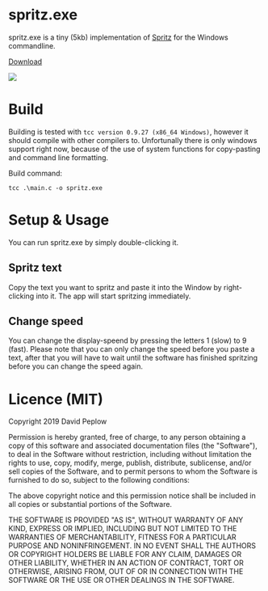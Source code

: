 # spritz.exe

spritz.exe is a tiny (5kb) implementation of [Spritz](https://www.spritz.com/) for the Windows commandline.

[Download](https://github.com/Peplow/spritz.exe/releases/download/v0.1/spritz.exe)

![](https://i.imgur.com/Nzq7vX6.gif)

# Build

Building is tested with `tcc version 0.9.27 (x86_64 Windows)`, however it should compile with other compilers to. Unfortunally there is only windows support right now, because of the use of system functions for copy-pasting and command line formatting.

Build command:
```
tcc .\main.c -o spritz.exe
```

# Setup & Usage

You can run spritz.exe by simply double-clicking it. 

## Spritz text

Copy the text you want to spritz and paste it into the Window by right-clicking into it. The app will start spritzing immediately.

## Change speed
You can change the display-speend by pressing the letters 1 (slow) to 9 (fast). Please note that you can only change the speed before you paste a text, after that you will have to wait until the software has finished spritzing before you can change the speed again.

# Licence (MIT)
Copyright 2019 David Peplow

Permission is hereby granted, free of charge, to any person obtaining a copy of this software and associated documentation files (the "Software"), to deal in the Software without restriction, including without limitation the rights to use, copy, modify, merge, publish, distribute, sublicense, and/or sell copies of the Software, and to permit persons to whom the Software is furnished to do so, subject to the following conditions:

The above copyright notice and this permission notice shall be included in all copies or substantial portions of the Software.

THE SOFTWARE IS PROVIDED "AS IS", WITHOUT WARRANTY OF ANY KIND, EXPRESS OR IMPLIED, INCLUDING BUT NOT LIMITED TO THE WARRANTIES OF MERCHANTABILITY, FITNESS FOR A PARTICULAR PURPOSE AND NONINFRINGEMENT. IN NO EVENT SHALL THE AUTHORS OR COPYRIGHT HOLDERS BE LIABLE FOR ANY CLAIM, DAMAGES OR OTHER LIABILITY, WHETHER IN AN ACTION OF CONTRACT, TORT OR OTHERWISE, ARISING FROM, OUT OF OR IN CONNECTION WITH THE SOFTWARE OR THE USE OR OTHER DEALINGS IN THE SOFTWARE.
